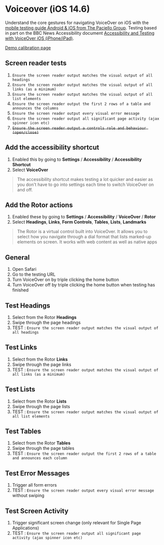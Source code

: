 # Voiceover (iOS 14.6)
Understand the core gestures for navigating VoiceOver on iOS with the [mobile testing guide Android & iOS from The Paciello Group](https://www.tpgi.com/mobile-accessibility/). Testing based in part on the BBC News Accessibility document [Accessibility and Testing with VoiceOver iOS (iPhone/iPad)](https://bbc.github.io/accessibility-news-and-you/accessibility-and-testing-with-voiceover-ios).

<a href="https://govau.github.io/accessibility/">Demo calibration page</a>

## Screen reader tests
1. `Ensure the screen reader output matches the visual output of all headings`
1. `Ensure the screen reader output matches the visual output of all links (as a minimum)`
1. `Ensure the screen reader output matches the visual output of all list elements`
1. `Ensure the screen reader output the first 2 rows of a table and announces the columns`
1. `Ensure the screen reader output every visual error message`
1. `Ensure the screen reader output all significant page activity (ajax spinner icon etc)`
1. <s>`Ensure the screen reader output a controls role and behaviour (open/close)`</s>

## Add the accessibility shortcut
1.	Enabled this by going to **Settings** / **Accessibility** / **Accessibility Shortcut**
2.	Select **VoiceOver**

> The accessibility shortcut makes testing a lot quicker and easier as you don't have to go into settings each time to switch VoiceOver on and off.

## Add the Rotor actions
1.	Enabled these by going to **Settings** / **Accessibility** / **VoiceOver** / **Rotor**
2.	Select **Headings**, **Links**, **Form Controls**, **Tables**, **Lists**, **Landmarks**

> The Rotor is a virtual control built into VoiceOver. It allows you to select how you navigate through a dial format that lists marked-up elements on screen. It works with web content as well as native apps

## General
1.	Open Safari
2.	Go to the testing URL
3.	Turn VoiceOver on by triple clicking the home button
4.	Turn VoiceOver off by triple clicking the home button when testing has finished

## Test Headings
1.	Select from the Rotor **Headings**
2.	Swipe through the page headings
3.	TEST : `Ensure the screen reader output matches the visual output of all headings`

## Test Links
1.	Select from the Rotor **Links**
2.	Swipe through the page links
3.	TEST : `Ensure the screen reader output matches the visual output of all links (as a minimum)`

## Test Lists

1.	Select from the Rotor **Lists**
2.	Swipe through the page lists
3.	TEST : `Ensure the screen reader output matches the visual output of all list elements`

## Test Tables

1.	Select from the Rotor **Tables**
2.	Swipe through the page tables
3.	TEST : `Ensure the screen reader output the first 2 rows of a table and announces each column`

## Test Error Messages

1. Trigger all form errors
2. TEST : `Ensure the screen reader output every visual error message` without swiping

## Test Screen Activity

1. Trigger significant screen change (only relevant for Single Page Applications)
2. TEST : `Ensure the screen reader output all significant page activity (ajax spinner icon etc)`
